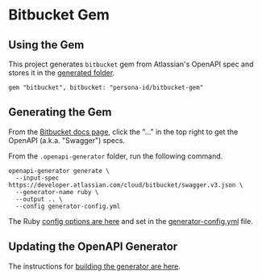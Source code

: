 # Bitbucket Gem

## Using the Gem

This project generates `bitbucket` gem from Atlassian's OpenAPI spec and stores it in the [generated folder](generated/).

```
gem "bitbucket", bitbucket: "persona-id/bitbucket-gem"
```

## Generating the Gem

From the [Bitbucket docs page](https://developer.atlassian.com/cloud/bitbucket/rest/intro/), click the "..." in the top right to get the OpenAPI (a.k.a. "Swagger") specs.

From the `.openapi-generator` folder, run the following command.

```
openapi-generator generate \
  --input-spec https://developer.atlassian.com/cloud/bitbucket/swagger.v3.json \
  --generator-name ruby \
  --output .. \
  --config generator-config.yml
```

The Ruby [config options are here](https://openapi-generator.tech/docs/generators/ruby) and set in the [generator-config.yml](generator-config.yml) file.

## Updating the OpenAPI Generator

The instructions for [building the generator are here](https://github.com/OpenAPITools/openapi-generator#2---getting-started).